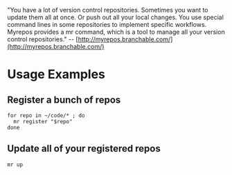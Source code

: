 "You have a lot of version control repositories. Sometimes you want to update them all at once. Or push out all your local changes. You use special command lines in some repositories to implement specific workflows. Myrepos provides a mr command, which is a tool to manage all your version control repositories." -- [http://myrepos.branchable.com/](http://myrepos.branchable.com/)

# Usage Examples
## Register a bunch of repos

```
for repo in ~/code/* ; do
  mr register "$repo"
done
```

## Update all of your registered repos

```
mr up
```

